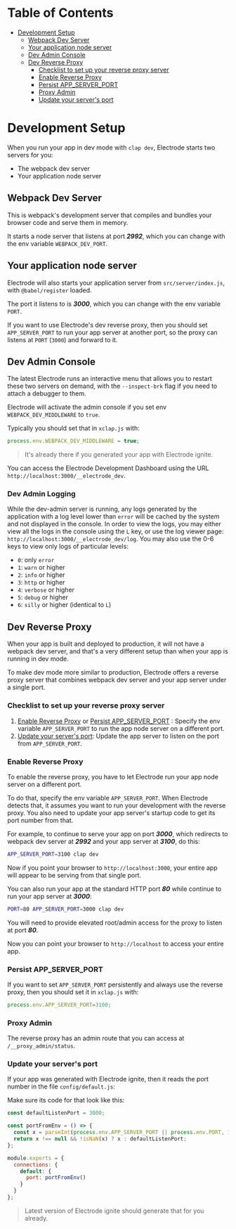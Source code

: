 # Table of Contents

- [Development Setup](#development-setup)
  * [Webpack Dev Server](#webpack-dev-server)
  * [Your application node server](#your-application-node-server)
  * [Dev Admin Console](#dev-admin-console)
  * [Dev Reverse Proxy](#dev-reverse-proxy)
    + [Checklist to set up your reverse proxy server](#checklist-to-set-up-your-reverse-proxy-server)
    + [Enable Reverse Proxy](#enable-reverse-proxy)
    + [Persist APP_SERVER_PORT](#persist-app_server_port)
    + [Proxy Admin](#proxy-admin)
    + [Update your server's port](#update-your-servers-port)

# Development Setup

When you run your app in dev mode with `clap dev`, Electrode starts two servers for you:

- The webpack dev server
- Your application node server

## Webpack Dev Server

This is webpack's development server that compiles and bundles your browser code and serve them in memory.

It starts a node server that listens at port ***2992***, which you can change with the env variable `WEBPACK_DEV_PORT`.

## Your application node server

Electrode will also starts your application server from `src/server/index.js`, with `@babel/register` loaded.

The port it listens to is ***3000***, which you can change with the env variable `PORT`.

If you want to use Electrode's dev reverse proxy, then you should set `APP_SERVER_PORT` to run your app server at another port, so the proxy can listens at `PORT` (`3000`) and forward to it.

## Dev Admin Console

The latest Electrode runs an interactive menu that allows you to restart these two servers on demand, with the `--inspect-brk` flag if you need to attach a debugger to them.

Electrode will activate the admin console if you set env `WEBPACK_DEV_MIDDLEWARE` to `true`.

Typically you should set that in `xclap.js` with:

```js
process.env.WEBPACK_DEV_MIDDLEWARE = true;
```

> It's already there if you generated your app with Electrode ignite.

You can access the Electrode Development Dashboard using the URL `http://localhost:3000/__electrode_dev`.

### Dev Admin Logging

While the dev-admin server is running, any logs generated by the application with a log level lower than `error` will be cached by the system and not displayed in the console. In order to view the logs, you may either view all the logs in the console using the `L` key, or use the log viewer page: `http://localhost:3000/__electrode_dev/log`. You may also use the 0-6 keys to view only logs of particular levels:

- `0`: only `error`
- `1`: `warn` or higher
- `2`: `info` or higher
- `3`: `http` or higher
- `4`: `verbose` or higher
- `5`: `debug` or higher
- `6`: `silly` or higher (identical to `L`)

## Dev Reverse Proxy

When your app is built and deployed to production, it will not have a webpack dev server, and that's a very different setup than when your app is running in dev mode.

To make dev mode more similar to production, Electrode offers a reverse proxy server that combines webpack dev server and your app server under a single port.

### Checklist to set up your reverse proxy server

1. [Enable Reverse Proxy](#enable-reverse-proxy) or [Persist APP_SERVER_PORT](#persist-app_server_port) : Specify the env variable `APP_SERVER_PORT` to run the app node server on a different port.
2. [Update your server's port](#update-your-servers-port): Update the app server to listen on the port from `APP_SERVER_PORT`.

### Enable Reverse Proxy

To enable the reverse proxy, you have to let Electrode run your app node server on a different port.

To do that, specify the env variable `APP_SERVER_PORT`.  When Electrode detects that, it assumes you want to run your development with the reverse proxy.  You also need to update your app server's startup code to get its port number from that.

For example, to continue to serve your app on port ***3000***, which redirects to webpack dev server at ***2992*** and your app server at ***3100***, do this:

```bash
APP_SERVER_PORT=3100 clap dev
```

Now if you point your browser to `http://localhost:3000`, your entire app will appear to be serving from that single port.

You can also run your app at the standard HTTP port ***80*** while continue to run your app server at ***3000***:

```bash
PORT=80 APP_SERVER_PORT=3000 clap dev
```

You will need to provide elevated root/admin access for the proxy to listen at port ***80***.

Now you can point your browser to `http://localhost` to access your entire app.

### Persist APP_SERVER_PORT

If you want to set `APP_SERVER_PORT` persistently and always use the reverse proxy, then you should set it in `xclap.js` with:

```js
process.env.APP_SERVER_PORT=3100;
```

### Proxy Admin

The reverse proxy has an admin route that you can access at `/__proxy_admin/status`.

### Update your server's port

If your app was generated with Electrode ignite, then it reads the port number in the file `config/default.js`:

Make sure its code for that look like this:

```js
const defaultListenPort = 3000;

const portFromEnv = () => {
  const x = parseInt(process.env.APP_SERVER_PORT || process.env.PORT, 10);
  return x !== null && !isNaN(x) ? x : defaultListenPort;
};

module.exports = {
  connections: {
    default: {
      port: portFromEnv()
    }
  }
};
```

> Latest version of Electrode ignite should generate that for you already.
